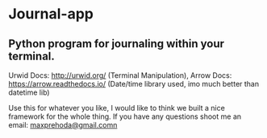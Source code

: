 # Journal-app
Python program for journaling within your terminal.
-
Urwid Docs: http://urwid.org/ (Terminal Manipulation), 
Arrow Docs: https://arrow.readthedocs.io/ (Date/time library used, imo much better than datetime lib)

Use this for whatever you like, I would like to think we built a nice framework for the whole thing.
If you have any questions shoot me an email: maxprehoda@gmail.comn

